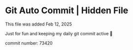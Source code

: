 # Git Auto Commit | Hidden File

This file was added Feb 12, 2025

Just for fun and keeping my daily git commit active 🤪

commit number: 73420
